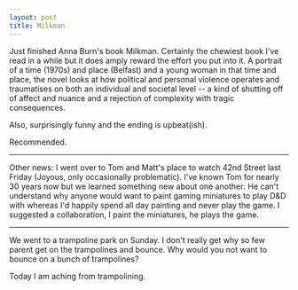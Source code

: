 ```yaml
---
layout: post
title: Milkman
---
```

Just finished Anna Burn's book Milkman. Certainly the chewiest book I've read in a while but it does amply reward the effort you put into it. A portrait of a time  (1970s) and place (Belfast) and a young woman in that time and place, the novel looks at how political and personal violence operates and traumatises on both an individual and societal level -- a kind of shutting off of affect and nuance and a rejection of complexity with tragic consequences.

Also, surprisingly funny and the ending is upbeat(ish). 

Recommended.

---

Other news: I went over to Tom and Matt's place to watch 42nd Street last Friday (Joyous, only occasionally problematic). I've known Tom for nearly 30 years now but we learned something new about one another: He can't understand why anyone would want to paint gaming miniatures to play D&D with whereas I'd happily spend all day painting and never play the game. I suggested a collaboration, I paint the miniatures, he plays the game.

---

We went to a trampoline park on Sunday. I don't really get why so few parent get on the trampolines and bounce. Why would you not want to bounce on a bunch of trampolines?

Today I am aching from trampolining. 
